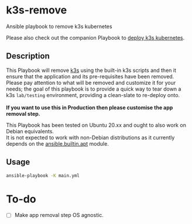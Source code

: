 # k3s-remove
Ansible playbook to remove k3s kubernetes

Please also check out the companion Playbook to [deploy k3s kubernetes](https://github.com/luisj1983/k3s-deploy).

## Description
This Playbook will remove [k3s](https://k3s.io/) using the built-in k3s scripts and then it ensure that the application and its pre-requisites have been removed.
Please pay attention to what will be removed and customize it for your needs; the goal of this playbook is to provide a quick way to tear down a k3s `lab/testing` environment, providing a clean-slate to re-deploy onto. <br>
<br>
**If you want to use this in Production then please customise the app removal step.**

This Playbook has been tested on Ubuntu 20.xx and ought to also work on Debian equivalents.<br>
It is not expected to work with non-Debian distributions as it currently depends on the [ansible.builtin.apt](https://docs.ansible.com/ansible/latest/collections/ansible/builtin/apt_module.html) module.

## Usage

```bash
ansible-playbook -K main.yml
```



# To-do
- [ ] Make app removal step OS agnostic.
